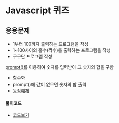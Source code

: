 # Javascript 퀴즈

## 응용문제

* 1부터 100까지 출력하는 프로그램을 작성
* 1~100사이의 홀수(짝수)를 출력하는 프로그램을 작성
* 구구단 프로그램 작성


[prompt()](https://developer.mozilla.org/en-US/docs/Web/API/Window/prompt)를 이용하여 숫자를 입력받아 그 숫자의 합을 구함

* 함수화
* prompt()에 값이 없으면 숫자의 합 출력
* [동작예제](http://www.youtube.com/watch?v=_5dvqecYCco)

#### 풀이코드

* [코드보기](assets/quiz-code.js)





